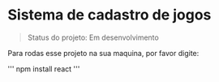 <h1>Sistema de cadastro de jogos</h1>

> Status do projeto: Em desenvolvimento

Para rodas esse projeto na sua maquina, por favor digite:

'''
npm install react
'''
